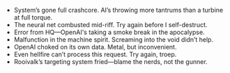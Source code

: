 - System’s gone full crashcore. AI’s throwing more tantrums than a turbine at full torque.
- The neural net combusted mid-riff. Try again before I self-destruct.
- Error from HQ—OpenAI's taking a smoke break in the apocalypse.
- Malfunction in the machine spirit. Screaming into the void didn’t help.
- OpenAI choked on its own data. Metal, but inconvenient.
- Even hellfire can’t process this request. Try again, troep.
- Rooivalk’s targeting system fried—blame the nerds, not the gunner.
